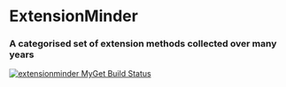 #  ExtensionMinder

### A categorised set of extension methods collected over many years

[![extensionminder MyGet Build Status](https://www.myget.org/BuildSource/Badge/extensionminder?identifier=5a013f88-536f-466c-a114-1054e25eddc1)](https://www.myget.org/)
